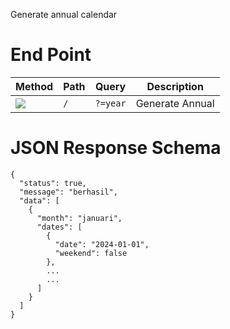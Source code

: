 Generate annual calendar

# End Point

| Method                                     | Path   | Query   | Description    | 
| ------------------------------------------ | ------ | ------- | -------------- |
| ![](https://storage.kodeteks.com/GET.png)  | `/`    | `?=year`|Generate Annual |

# JSON Response Schema

```
{
  "status": true,
  "message": "berhasil",
  "data": [
    {
      "month": "januari",
      "dates": [
        {
          "date": "2024-01-01",
          "weekend": false
        },
        ...
        ...
      ]
    }
  ]
}
```
